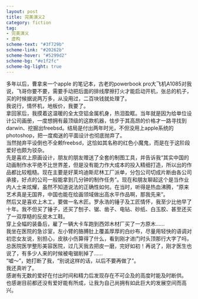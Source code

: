 ```yaml
---
layout: post
title: 完美演义2
category: fiction
tag: 
- 完美演义
- 虚构
scheme-text: "#3f729b"
scheme-link: "#20262b"
scheme-hover: "#5299d2"
scheme-bg: "#e1f2fc"
scheme-bg-light: true
---
```

多年以后，曹拿来一个apple 的笔记本，古老的powerbook pro大飞机A1085对我说，飞哥你要不要，需要手动把后面的排线摩擦打火才能启动开机，张总的机子，买的时候据说两万多，从没用过，二百块钱就处理了。<br>
我说行，情怀机，地板价，我要了。<br>
拿回家后，我摸着这温暖的全太空铝金属机身，热泪盈眶。当年就是因为给单位设计公司画册，一度想拥有最顶级的这款机器，怯步于其高昂的价格才一路寻找到darwin、挖掘出freebsd。结局是付出两年时光，不但没用上apple系统的photoshop，把一度痴迷的平面设计也彻底抛弃了。<br>
当然抛弃平设倒也不全赖freebsd，这恰如其名称的红色小魔鬼，而是在于这阶段爱好也颇为驳杂。<br>
先是喜欢上原画设计，朋友的朋友赠送了全套的制图工具，并告诉我“其实中国的动画制作水平绝不比世界差，但是没有能力作大成本的投入精细打造，所以出的作品都比较粗糙。现在主要是好莱坞迪斯尼林工厂派单，分包公司切成片断由各公司承接，好点的公司一般能拿到几分钟的制作任务”。现在和朋友聊起这个是当作业内人士来炫耀，虽然不知道说法的正确性如何。在当时，听得是热血沸腾，“原来艺术真是无国界，中国也能在绘画领域做出高水平作品啊，那我先来”。<br>
然后又是喜欢上木工，要做一名木匠。罗永浩的锤子及工匠情怀，我至少比他早了十年。我不但买了锤子，还买了刨子、锯、凿子、电钻、砂纸、白玉胶、甚至还买了一双厚糙的反皮木工鞋。<br>
穿上全幅的装备后，雇了一辆大卡车跑到西郊木材厂买了一方原木……<br>
我坐在医院的急诊室，左小臂的胳膊肚上覆盖厚厚的白纱布，尽量用轻快的语调对初恋女友说，别担心，皮肤小伤算得了什么，看到刚才进门时头顶那行大字了吗，总医院医学整形美容医院，过几天我去把皮一磨，完好如初！再说了，刚才医生也说了，有多少人来的时候被电锯削掉了……<br>
“嘘～”，她打断了我，“别说这样的话，以后不要再做了”。<br>
我还真听了。<br>
感谢有无数的爱好在付出时间和精力后发现存在不可企及的高度时能及时断供。<br>
也感谢目前都还没有爱好能有所成，让我为自己尚拥有如此巨大的发展空间而高兴。<br>
